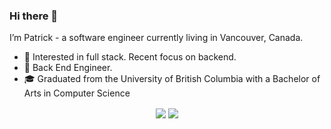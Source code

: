 ### Hi there 👋

I’m Patrick - a software engineer currently living in Vancouver, Canada.

- 🧐 Interested in full stack. Recent focus on backend.
- 💼 Back End Engineer. 
- 🎓 Graduated from the University of British Columbia with a Bachelor of Arts in Computer Science

<p align="center">
<img align="center" src="https://github-readme-stats.vercel.app/api/top-langs/?username=patricklinpl&hide_langs_below=1&line_height=27&layout=compact"/>
<img align="center" src="https://github-readme-stats.vercel.app/api?username=patricklinpl&count_private=true&show_icons=true&include_all_commits=true&hide=stars,contribs&line_height=21"/>
</p>
